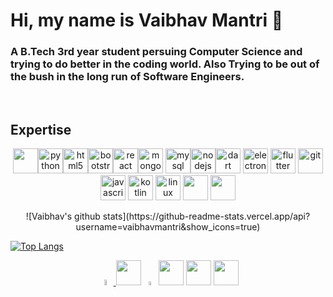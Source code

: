 # Hi, my name is Vaibhav Mantri 👋

### A B.Tech 3rd year student  persuing Computer Science and trying to do better in the coding world. Also Trying to be out of the bush in the long run of Software Engineers.
<br>



## Expertise

<p align="center"><img src = "https://images.vexels.com/media/users/3/166179/isolated/preview/b83d6b47a9502dfaf535087627a8bf96-c-programming-language-icon-by-vexels.png" width="40" height="40"><img src="https://devicons.github.io/devicon/devicon.git/icons/python/python-original.svg" alt="python" width="40" height="40"/><img src="https://devicons.github.io/devicon/devicon.git/icons/html5/html5-original-wordmark.svg" alt="html5" width="40" height="40"/><img src = 'https://i.pinimg.com/564x/fb/ba/ce/fbbacefb74109aa386dd39927a20d91f.jpg'  width="40" height="40"<img src="https://devicons.github.io/devicon/devicon.git/icons/bootstrap/bootstrap-plain.svg" alt="bootstrap" width="40" height="40"/><img src="https://devicons.github.io/devicon/devicon.git/icons/react/react-original-wordmark.svg" alt="react" width="40" height="40"/><img src="https://devicons.github.io/devicon/devicon.git/icons/mongodb/mongodb-original-wordmark.svg" alt="mongodb" width="40" height="40"/> <img src="https://devicons.github.io/devicon/devicon.git/icons/mysql/mysql-original-wordmark.svg" alt="mysql" width="40" height="40"/><img src="https://devicons.github.io/devicon/devicon.git/icons/nodejs/nodejs-original-wordmark.svg" alt="nodejs" width="40" height="40"/><img src="https://www.vectorlogo.zone/logos/dartlang/dartlang-icon.svg" alt="dart" width="40" height="40"/> <img src="https://devicons.github.io/devicon/devicon.git/icons/electron/electron-original.svg" alt="electron" width="40" height="40"/> <img src="https://www.vectorlogo.zone/logos/flutterio/flutterio-icon.svg" alt="flutter" width="40" height="40"/> <img src="https://www.vectorlogo.zone/logos/git-scm/git-scm-icon.svg" alt="git" width="40" height="40"/> <img src="https://devicons.github.io/devicon/devicon.git/icons/javascript/javascript-original.svg" alt="javascript" width="40" height="40"/> <img src="https://www.vectorlogo.zone/logos/kotlinlang/kotlinlang-icon.svg" alt="kotlin" width="40" height="40"/> <img src="https://devicons.github.io/devicon/devicon.git/icons/linux/linux-original.svg" alt="linux" width="40" height="40"/>
  <img src = 'https://i.pinimg.com/564x/2d/29/4d/2d294d0612a1a14776f872a7b07c05ec.jpg' width="40" height="40">
<img src = 'https://i.pinimg.com/564x/78/44/8c/78448c98d0e8a4ed54c672f6ce3278d7.jpg' width="40" height="40">
<br>

 <p align = "center">
![Vaibhav's github stats](https://github-readme-stats.vercel.app/api?username=vaibhavmantri&show_icons=true)

[![Top Langs](https://github-readme-stats.vercel.app/api/top-langs/?username=vaibhavmantri&langs_count=8)](https://github.com/vaibhavmantri/github-readme-stats)
</p>
<p align = "center"> 
  <a href = "https://www.youtube.com/channel/UCgai1mBa3Obd8pbpnClb0mg?view_as=subscriber"><img src = "https://i.pinimg.com/564x/8d/f8/a4/8df8a434b0221c52cbb0c68462b762a4.jpg" width = "5%"> </a>
  <a href = "https://www.linkedin.com/in/vaibhav-mantri-350331188/"><img src = "https://i.pinimg.com/236x/b0/28/c2/b028c2e59043116dfc0da6ec6fd26d70.jpg" width="40" height="40"></a>
  <a href = "https://www.instagram.com/_vaibhavmantri_/"><img src = "https://i.pinimg.com/236x/4e/d6/c0/4ed6c0d35a6e50eb0d5ff72ecc6ae0f9.jpg" width = "4%"></a>
  <a href = "https://discord.gg/8F84qtU"><img src = "https://i.pinimg.com/236x/44/9b/13/449b13424fcee07a3fa164a09f7bca0c.jpg" width="40" height="40"></a>
  <a href = "https://github.com/vaibhavmantri/"><img src = "https://i.pinimg.com/564x/23/cd/80/23cd80bb785b4513d1a592a46bd882a4.jpg" width="40" height="40"></a>
  <a href = "https://vaibhavmantri.github.io/aboutme/"><img src = "https://www.clipartkey.com/mpngs/m/214-2145330_click-website-icon-png.png" width="40" height="40"></a>                                                                                                           
</p>                                                                                       
                                                                                               
                                                                                              
